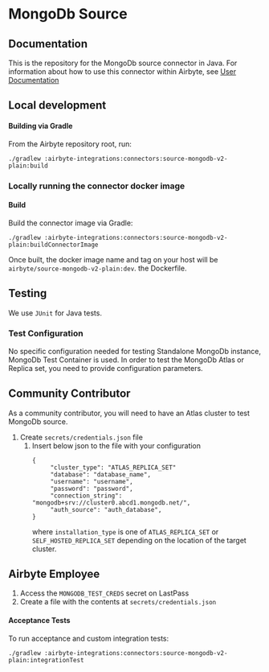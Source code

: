 # MongoDb Source

## Documentation

This is the repository for the MongoDb source connector in Java.
For information about how to use this connector within Airbyte, see [User Documentation](https://docs.airbyte.io/integrations/sources/mongodb-v2)

## Local development

#### Building via Gradle

From the Airbyte repository root, run:

```
./gradlew :airbyte-integrations:connectors:source-mongodb-v2-plain:build
```

### Locally running the connector docker image

#### Build

Build the connector image via Gradle:

```
./gradlew :airbyte-integrations:connectors:source-mongodb-v2-plain:buildConnectorImage
```

Once built, the docker image name and tag on your host will be `airbyte/source-mongodb-v2-plain:dev`.
the Dockerfile.

## Testing

We use `JUnit` for Java tests.

### Test Configuration

No specific configuration needed for testing Standalone MongoDb instance, MongoDb Test Container is used.
In order to test the MongoDb Atlas or Replica set, you need to provide configuration parameters.

## Community Contributor

As a community contributor, you will need to have an Atlas cluster to test MongoDb source.

1. Create `secrets/credentials.json` file
   1. Insert below json to the file with your configuration
      ```
      {
           "cluster_type": "ATLAS_REPLICA_SET"
           "database": "database_name",
           "username": "username",
           "password": "password",
           "connection_string": "mongodb+srv://cluster0.abcd1.mongodb.net/",
           "auth_source": "auth_database",
      }
      ```
      where `installation_type` is one of `ATLAS_REPLICA_SET` or `SELF_HOSTED_REPLICA_SET` depending on the location of the target cluster.

## Airbyte Employee

1. Access the `MONGODB_TEST_CREDS` secret on LastPass
1. Create a file with the contents at `secrets/credentials.json`

#### Acceptance Tests

To run acceptance and custom integration tests:

```
./gradlew :airbyte-integrations:connectors:source-mongodb-v2-plain:integrationTest
```
